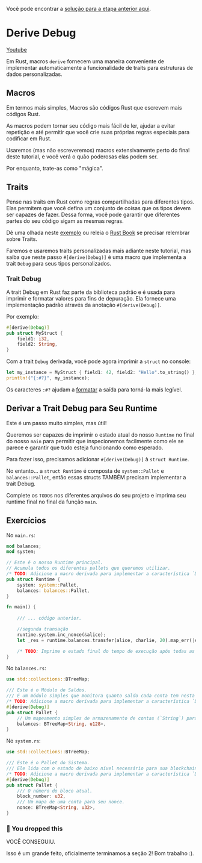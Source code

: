 Você pode encontrar a [solução para a etapa anterior aqui](https://gist.github.com/nomadbitcoin/1bb9765d3c037b651b5b1154c2e586e3).

# Derive Debug

[Youtube](https://www.youtube.com/watch?v=fgm7YbP_-PE)

Em Rust, macros `derive` fornecem uma maneira conveniente de implementar automaticamente a funcionalidade de traits para estruturas de dados personalizadas.

## Macros

Em termos mais simples, Macros são códigos Rust que escrevem mais códigos Rust.

As macros podem tornar seu código mais fácil de ler, ajudar a evitar repetição e até permitir que você crie suas próprias regras especiais para codificar em Rust.

Usaremos (mas não escreveremos) macros extensivamente perto do final deste tutorial, e você verá o quão poderosas elas podem ser.

Por enquanto, trate-as como "mágica".

## Traits

Pense nas traits em Rust como regras compartilhadas para diferentes tipos. Elas permitem que você defina um conjunto de coisas que os tipos devem ser capazes de fazer. Dessa forma, você pode garantir que diferentes partes do seu código sigam as mesmas regras.

Dê uma olhada neste [exemplo](https://doc.rust-lang.org/rust-by-example/trait.html) ou releia o [Rust Book](https://doc.rust-lang.org/book/ch10-02-traits.html) se precisar relembrar sobre Traits.

Faremos e usaremos traits personalizadas mais adiante neste tutorial, mas saiba que neste passo `#[derive(Debug)]` é uma macro que implementa a trait `Debug` para seus tipos personalizados.

### Trait Debug

A trait Debug em Rust faz parte da biblioteca padrão e é usada para imprimir e formatar valores para fins de depuração. Ela fornece uma implementação padrão através da anotação `#[derive(Debug)]`.

Por exemplo:

```rust
#[derive(Debug)]
pub struct MyStruct {
    field1: i32,
    field2: String,
}
```

Com a trait `Debug` derivada, você pode agora imprimir a `struct` no console:

```rust
let my_instance = MyStruct { field1: 42, field2: "Hello".to_string() };
println!("{:#?}", my_instance);
```

Os caracteres `:#?` ajudam a [formatar](https://doc.rust-lang.org/std/fmt/) a saída para torná-la mais legível.

## Derivar a Trait Debug para Seu Runtime

Este é um passo muito simples, mas útil!

Queremos ser capazes de imprimir o estado atual do nosso `Runtime` no final do nosso `main` para permitir que inspecionemos facilmente como ele se parece e garantir que tudo esteja funcionando como esperado.

Para fazer isso, precisamos adicionar `#[derive(Debug)]` à `struct Runtime`.

No entanto... a `struct Runtime` é composta de `system::Pallet` e `balances::Pallet`, então essas structs TAMBÉM precisam implementar a trait Debug.

Complete os `TODO`s nos diferentes arquivos do seu projeto e imprima seu runtime final no final da função `main`.

## Exercícios

No `main.rs`:

```rust
mod balances;
mod system;

// Este é o nosso Runtime principal.
// Acumula todos os diferentes pallets que queremos utilizar.
/* TODO: Adicione a macro derivada para implementar a característica `Debug` para `Runtime`. */
pub struct Runtime {
	system: system::Pallet,
	balances: balances::Pallet,
}

fn main() {
    
	/// ... código anterior.

 	//segunda transação
	runtime.system.inc_nonce(&alice);
	let _res = runtime.balances.transfer(alice, charlie, 20).map_err(|e| eprintln!("{}", e));

    /* TODO: Imprime o estado final do tempo de execução após todas as transações. */
}

```

No `balances.rs`:

```rust
use std::collections::BTreeMap;

/// Este é o Módulo de Saldos.
/// É um módulo simples que monitora quanto saldo cada conta tem nesta máquina de estados.
/* TODO: Adicione a macro derivada para implementar a característica `Debug` para `Pallet`. */
#[derive(Debug)]
pub struct Pallet {
    // Um mapeamento simples de armazenamento de contas (`String`) para seus saldos (`u128`).
    balances: BTreeMap<String, u128>,
}
```

No `system.rs`:

```rust
use std::collections::BTreeMap;

/// Este é o Pallet do Sistema.
/// Ele lida com o estado de baixo nível necessário para sua blockchain.
/* TODO: Adicione a macro derivada para implementar a característica `Debug` para `Pallet`. */
#[derive(Debug)]
pub struct Pallet {
    /// O número do bloco atual.
    block_number: u32,
    /// Um mapa de uma conta para seu nonce.
    nonce: BTreeMap<String, u32>,
}
```

### 👑 You dropped this
VOCÊ CONSEGUIU.

Isso é um grande feito, oficialmente terminamos a seção 2!
Bom trabalho :).